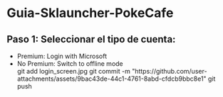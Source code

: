 # Guia-Sklauncher-PokeCafe
<body>
    <main>
        <h2>Paso 1: Seleccionar el tipo de cuenta:</h2>
        <ul>
            <li>Premium: Login with Microsoft</li>
            <li>No Premium: Switch to offline mode</li>
git add login_screen.jpg
git commit -m "https://github.com/user-attachments/assets/9bac43de-44c1-4761-8abd-cfdcb9bbc8e1"
git push
